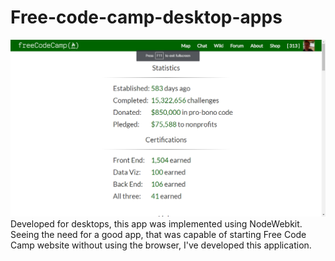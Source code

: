 # Free-code-camp-desktop-apps
![alttag](https://github.com/davidbanu/Free-code-camp-desktop-apps/blob/master/fcc.png)
Developed for desktops, this app was implemented using NodeWebkit. Seeing the need for a good app, that was capable of starting Free Code Camp website without using the browser, I've developed this application.
